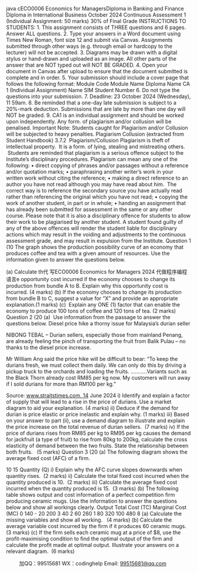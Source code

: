 java cECO0006 Economics for ManagersDiploma in Banking and Finance Diploma in International Business October 2024 Continuous Assessment 1 (Individual Assignment: 50 marks) 30% of Final Grade
INSTRUCTIONS TO STUDENTS:
1. This assignment consists of THREE questions and 6 pages. Answer ALL questions.
2. Type your answers in a Word document using Times New Roman, font size 12 and submit via Canvas. Assignments submitted through other ways (e.g. through email or hardcopy to the lecturer) will not be accepted.
3. Diagrams may be drawn with a digital stylus or hand-drawn and uploaded as an image. All other parts of the answer that are NOT typed out will NOT BE GRADED.
4. Open your document in Canvas after upload to ensure that the document submitted is complete and in order.
5. Your submission should include a cover page that follows the following format:
Module Code  Module Name 
Diploma Name 
CA 1 (Individual Assignment) 
Name 
SIM Student Number
6. Do not type the questions into your submission.
7. Deadline: 23 October 2024 (Wednesday), 11 59am.
8. Be reminded that a one-day late submission is subject to a 20%-mark deduction. Submissions that are late by more than one day will NOT be graded. 
9. CA1 is an individual assignment and should be worked upon independently. Any form. of plagiarism and/or collusion will be penalised.
Important Note: 
Students caught for Plagiarism and/or Collusion will be subjected to heavy penalties. 
Plagiarism  Collusion 
(extracted from Student Handbook) 
3.7.2  Plagiarism/Collusion 
Plagiarism is theft of intellectual property.  It is a form. of lying, stealing and mistreating others.  Students are reminded that plagiarism is a serious offence subject to the Institute’s disciplinary procedures.
Plagiarism can mean any one of the following:
• direct copying of phrases and/or passages without a reference and/or quotation marks;
• paraphrasing another writer’s work in your written work without citing the reference;
• making a direct reference to an author you have not read although you may have read about him.  The correct way is to reference the secondary source you have actually read rather than referencing the original which you have not read;
• copying the work of another student, in part or in whole;
• handing an assignment that has already been submitted for assessment in the same or any other course.
Please note that it is also a disciplinary offence for students to allow their work to be plagiarised by another student.
A student found guilty of any of the above offences will render the student liable for disciplinary actions which may result in the voiding and adjustments to the continuous assessment grade, and may result in expulsion from the Institute.
Question 1 (10
The graph shows the production possibility curve of an economy that produces coffee and tea with a given amount of resources. Use the information given to answer the questions below.

(a) Calculate th代 写ECO0006 Economics for Managers 2024
代做程序编程语言e opportunity cost incurred if the economy chooses to change its production from bundle A to B. Explain why this opportunity cost is incurred. (4 marks)
(b) If the economy chooses to change its production from bundle B to C, suggest a value for “X” and provide an appropriate explanation.(1 marks)
(c)  Explain any ONE (1) factor that can enable the economy to produce 100 tons of coffee and 120 tons of tea. (2 marks)
Question 2 (20
(a)  Use information from the passage to answer the questions below.
Diesel price hike a thorny issue for Malaysia’s durian seller


NIBONG TEBAL – Durian sellers, especially those from mainland Penang, are already 
feeling the pinch of transporting the fruit from Balik Pulau – no thanks to the diesel 
price increase. 

Mr William Ang said the price hike will be difficult to bear: “To keep the durians fresh, we must collect them daily. We can only do this by driving a pickup truck to the 
orchards and loading the fruits. ………..Variants such as the Black Thorn already cost 
RM85 per kg now. My customers will run away if I sold durians for more than RM100 
per kg.” 

Source: www.straitstimes.com, 14 June 2024 
i) Identify and explain a factor of supply that will lead to a rise in the price of durians. Use a market diagram to aid your explanation. (4 marks) 
ii) Deduce if the demand for durian is price elastic or price inelastic and explain why. (1 marks) 
iii) Based on your answer to part (ii), use a demand diagram to illustrate and explain the price increase on the total revenue of durian sellers.  (7 marks)
iv) If the price of durians rises from RM85 per kg to RM95 per kg causes the demand for jackfruit (a type of fruit) to rise from 80kg to 200kg, calculate the cross elasticity of demand between the two fruits. State the relationship between both fruits.   (5 marks) Question 3 (20
(a) The following diagram shows the average fixed cost (AFC) of a firm.

10 15 Quantity (Q)
i) Explain why the AFC curve slopes downwards when quantity rises.  (2 marks) 
ii) Calculate the total fixed cost incurred when the quantity produced is 10.  (2 marks) 
iii) Calculate the average fixed cost incurred when the quantity produced is 15.  (3 marks) 
(b) The following table shows output and cost information of a perfect competition firm producing ceramic mugs. Use the information to answer the questions below and show all workings clearly. Output Total Cost (TC) Marginal Cost (MC) 0 140 - 20 200 3 40 2 60 260 1 80 320 100 480 8 
(a) Calculate the missing variables and show all working.   (4 marks)
(b) Calculate the average variable cost incurred by the firm if it produces 60 ceramic mugs.  (3 marks) 
(c) If the firm sells each ceramic mug at a price of $8, use the profit-maximising condition to find the optimal output of the firm and calculate the profit made at optimal output. Illustrate your answers on a relevant diagram.  (6 marks)





         
加QQ：99515681  WX：codinghelp  Email: 99515681@qq.com
